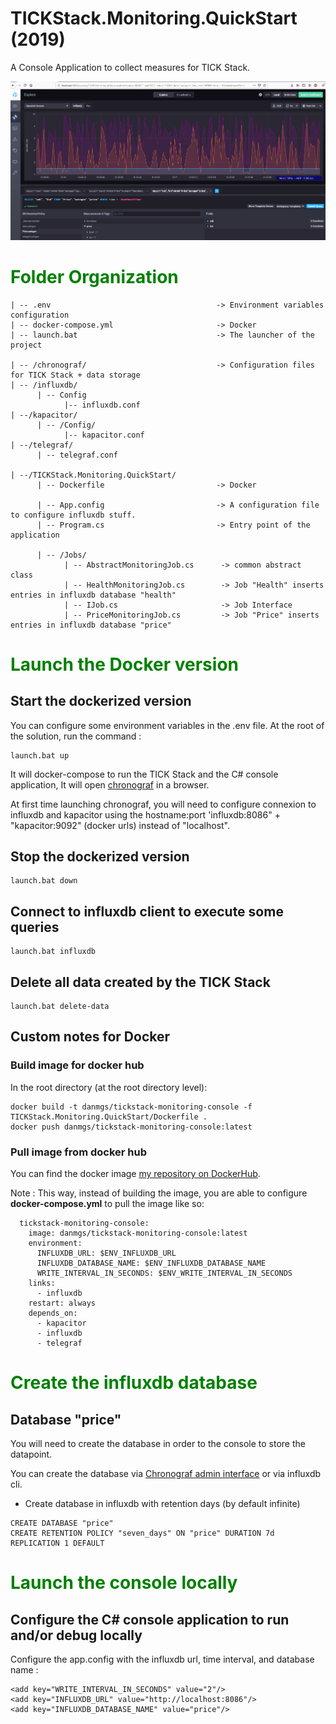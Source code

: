 # TICKStack.Monitoring.QuickStart (2019)

A Console Application to collect measures for TICK Stack.

![alt capture1](https://github.com/danmgs/TICKStack.Monitoring.QuickStart/blob/master/img/chronograf.gif)

# <span style="color:green">Folder Organization</span>

```
| -- .env                                     -> Environment variables configuration
| -- docker-compose.yml                       -> Docker
| -- launch.bat                               -> The launcher of the project

| -- /chronograf/                             -> Configuration files for TICK Stack + data storage
| -- /influxdb/
      | -- Config
            |-- influxdb.conf
| --/kapacitor/
      | -- /Config/
            |-- kapacitor.conf
| --/telegraf/
      | -- telegraf.conf

| --/TICKStack.Monitoring.QuickStart/
      | -- Dockerfile                         -> Docker

      | -- App.config                         -> A configuration file to configure influxdb stuff.
      | -- Program.cs                         -> Entry point of the application

      | -- /Jobs/
            | -- AbstractMonitoringJob.cs      -> common abstract class
            | -- HealthMonitoringJob.cs        -> Job "Health" inserts entries in influxdb database "health"
            | -- IJob.cs                       -> Job Interface
            | -- PriceMonitoringJob.cs         -> Job "Price" inserts entries in influxdb database "price"
```

# <span style="color:green">Launch the Docker version</span>

## Start the dockerized version

You can configure some environment variables in the .env file.
At the root of the solution, run the command :

```
launch.bat up
```

It will docker-compose to run the TICK Stack and the C# console application, It will open [chronograf](http://localhost:8888) in a browser.

At first time launching chronograf, you will need to configure connexion to influxdb and kapacitor using the hostname:port 'influxdb:8086" + "kapacitor:9092" (docker urls) instead of "localhost".

## Stop the dockerized version

```
launch.bat down
```

## Connect to influxdb client to execute some queries

```
launch.bat influxdb
```

## Delete all data created by the TICK Stack

```
launch.bat delete-data
```


## Custom notes for Docker

### Build image for docker hub

In the root directory (at the root directory level):

```
docker build -t danmgs/tickstack-monitoring-console -f TICKStack.Monitoring.QuickStart/Dockerfile .
docker push danmgs/tickstack-monitoring-console:latest
```

### Pull image from docker hub

You can find the docker image [my repository on DockerHub](https://hub.docker.com/r/danmgs/tickstack-monitoring-console).


Note :
This way, instead of building the image, you are able to configure **docker-compose.yml** to pull the image like so:

```
  tickstack-monitoring-console:
    image: danmgs/tickstack-monitoring-console:latest
    environment:
      INFLUXDB_URL: $ENV_INFLUXDB_URL
      INFLUXDB_DATABASE_NAME: $ENV_INFLUXDB_DATABASE_NAME
      WRITE_INTERVAL_IN_SECONDS: $ENV_WRITE_INTERVAL_IN_SECONDS
    links:
      - influxdb
    restart: always
    depends_on:
      - kapacitor
      - influxdb
      - telegraf

```

# <span style="color:green">Create the influxdb database</span>

## Database "price"

You will need to create the database in order to the console to store the datapoint.

You can create the database via [Chronograf admin interface](http://localhost:8888/sources/10000/admin-influxdb/databases) or via influxdb cli.

- Create database in influxdb with retention days (by default infinite)

```
CREATE DATABASE "price"
CREATE RETENTION POLICY "seven_days" ON "price" DURATION 7d REPLICATION 1 DEFAULT

```

# <span style="color:green">Launch the console locally</span>

## Configure the C# console application to run and/or debug locally

Configure the app.config with the influxdb url, time interval, and database name :
```
<add key="WRITE_INTERVAL_IN_SECONDS" value="2"/>
<add key="INFLUXDB_URL" value="http://localhost:8086"/>
<add key="INFLUXDB_DATABASE_NAME" value="price"/>
```




